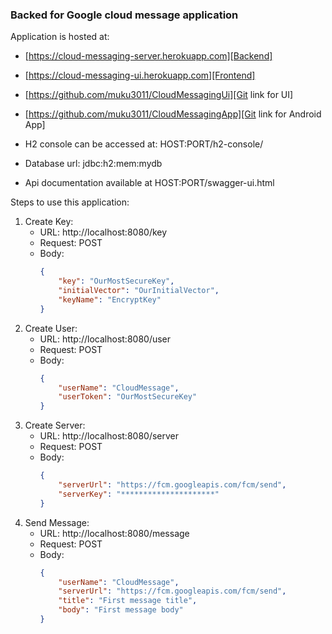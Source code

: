 ### Backed for Google cloud message application

Application is hosted at:
* [https://cloud-messaging-server.herokuapp.com][Backend]
* [https://cloud-messaging-ui.herokuapp.com][Frontend] 
* [https://github.com/muku3011/CloudMessagingUi][Git link for UI]
* [https://github.com/muku3011/CloudMessagingApp][Git link for Android App]

* H2 console can be accessed at: HOST:PORT/h2-console/
* Database url: jdbc:h2:mem:mydb

* Api documentation available at HOST:PORT/swagger-ui.html 

Steps to use this application:

1. Create Key:
    * URL: http://localhost:8080/key
    * Request: POST
    * Body: 
        ```json
        {
            "key": "OurMostSecureKey",
            "initialVector": "OurInitialVector",
            "keyName": "EncryptKey"
        }
      
2. Create User:
    * URL: http://localhost:8080/user
    * Request: POST
    * Body: 
        ```json
        {
            "userName": "CloudMessage",
            "userToken": "OurMostSecureKey"
        }
      
3. Create Server:
    * URL: http://localhost:8080/server
    * Request: POST
    * Body: 
        ```json
        {
            "serverUrl": "https://fcm.googleapis.com/fcm/send",
            "serverKey": "*********************"
        }
      
3. Send Message:
    * URL: http://localhost:8080/message
    * Request: POST
    * Body: 
        ```json
        {
            "userName": "CloudMessage",
            "serverUrl": "https://fcm.googleapis.com/fcm/send",
            "title": "First message title",
            "body": "First message body"
        }
     

[Backend]: https://cloud-messaging-server.herokuapp.com

[Angular]: https://cloud-messaging-ui.herokuapp.com

[Backend]: https://cloud-messaging-server.herokuapp.com

[Frontend]: https://cloud-messaging-ui.herokuapp.com

[Git link for UI]: https://github.com/muku3011/CloudMessagingUi

[Git link for Android App]: https://github.com/muku3011/CloudMessagingApp
